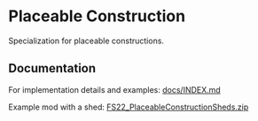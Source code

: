 # Placeable Construction

Specialization for placeable constructions.

## Documentation

For implementation details and examples: [docs/INDEX.md](./docs/INDEX.md)

Example mod with a shed: [FS22_PlaceableConstructionSheds.zip](https://github.com/scfmod/FS22_PlaceableConstruction/releases/download/example_1/FS22_PlaceableConstructionSheds.zip)